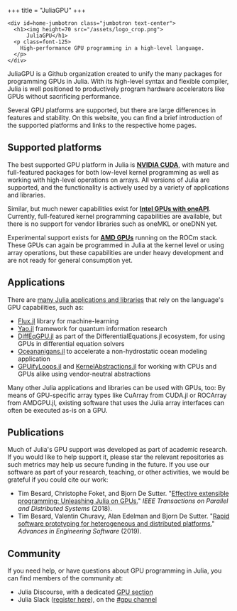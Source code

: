 +++
title = "JuliaGPU"
+++

~~~
<div id=home-jumbotron class="jumbotron text-center">
  <h1><img height=70 src="/assets/logo_crop.png">
      JuliaGPU</h1>
  <p class=font-125>
    High-performance GPU programming in a high-level language.
  </p>
</div>
~~~

JuliaGPU is a Github organization created to unify the many packages for programming GPUs in Julia. With its high-level syntax and flexible compiler, Julia is well positioned to productively program hardware accelerators like GPUs without
sacrificing performance.

Several GPU platforms are supported, but there are large differences in features and stability. On this website, you can find a brief introduction of the supported platforms and links to the respective home pages.

## Supported platforms

The best supported GPU platform in Julia is [**NVIDIA CUDA**](/cuda/), with mature and full-featured packages for both low-level kernel programming as well as working with high-level operations on arrays.
All versions of Julia are supported, and the functionality is actively used by a variety of applications and libraries.

Similar, but much newer capabilities exist for [**Intel GPUs with oneAPI**](/oneapi/). Currently, full-featured kernel programming capabilities are available, but there is no support for vendor libraries such as oneMKL or oneDNN yet.

Experimental support exists for [**AMD GPUs**](/rocm/) running on the ROCm stack. These GPUs can again be programmed in Julia at the kernel level or using array operations, but these capabilities are under heavy development and are not ready for general consumption yet.

## Applications

There are [many Julia applications and libraries](https://juliahub.com/ui/Packages/CUDAnative/4Zu2W/) that rely on the language's GPU
capabilities, such as:

- [Flux.jl](https://github.com/FluxML/Flux.jl) library for machine-learning
- [Yao.jl](https://github.com/QuantumBFS/Yao.jl) framework for quantum information research
- [DiffEqGPU.jl](https://github.com/JuliaDiffEq/DiffEqGPU.jl) as part of the DifferentialEquations.jl ecosystem, for using GPUs in differential equation solvers
- [Oceananigans.jl](https://github.com/climate-machine/Oceananigans.jl) to accelerate a non-hydrostatic ocean modeling application
- [GPUifyLoops.jl](https://github.com/vchuravy/GPUifyLoops.jl/) and [KernelAbstractions.jl](https://github.com/JuliaGPU/KernelAbstractions.jl) for working with CPUs and GPUs alike using vendor-neutral abstractions

Many other Julia applications and libraries can be used with GPUs, too: By means of GPU-specific array types like CuArray from CUDA.jl or ROCArray from AMDGPU.jl, existing software that uses the Julia array interfaces can often be executed as-is on a GPU.

## Publications

Much of Julia's GPU support was developed as part of academic research. If you would like
to help support it, please star the relevant repositories as such metrics may help us secure
funding in the future. If you use our software as part of your research, teaching, or other
activities, we would be grateful if you could cite our work:

[compiler-paper]: https://www.sciencedirect.com/science/article/pii/S0965997818310123

- Tim Besard, Christophe Foket, and Bjorn De Sutter. "[Effective extensible programming: Unleashing Julia on GPUs.](https://ieeexplore.ieee.org/abstract/document/8471188)" *IEEE Transactions on Parallel and Distributed Systems* (2018).
- Tim Besard, Valentin Churavy, Alan Edelman and Bjorn De Sutter. "[Rapid software prototyping for heterogeneous and distributed platforms.][compiler-paper]" *Advances in Engineering Software* (2019).

## Community

If you need help, or have questions about GPU programming in Julia, you can find members of
the community at:

- Julia Discourse, with a dedicated [GPU section](https://discourse.julialang.org/c/domain/gpu/11)
- Julia Slack ([register here](https://slackinvite.julialang.org/)), on the [#gpu channel](https://julialang.slack.com/messages/C689Y34LE/)
